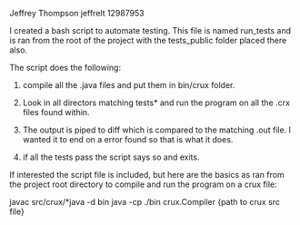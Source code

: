 Jeffrey Thompson
jeffrelt
12987953

I created a bash script to automate testing. This file is named run_tests and is 
ran from the root of the project with the tests_public folder placed there also. 

The script does the following:

1) compile all the .java files and put them in bin/crux folder. 
  
2) Look in all directors matching tests* and run the program on all the .crx files
   found within. 

3) The output is piped to diff which is compared to the matching .out
   file. I wanted it to end on a error found so that is what it does.

4) if all the tests pass the script says so and exits.

If interested the script file is included, but here are the basics as ran from 
the project root directory to compile and run the program on a crux file:

javac src/crux/*java -d bin
java -cp ./bin crux.Compiler {path to crux src file}
